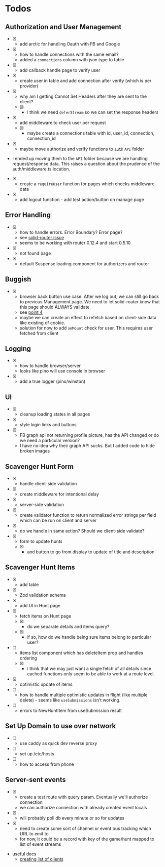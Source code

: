 # Todos

## Authorization and User Management

- [x] - add arctic for handling Oauth with FB and Google
- [x] - how to handle connections with the same email?
  - added a `connections` column with json type to table 
- [x] - add callback handle page to verify user
- [x] - create user in table and add connection after verify (which is per provider)
- [x] - why am I getting Cannot Set Headers after they are sent to the client?
  - [x] - I think we need `deferStream` so we can set the response headers
- [x] - add middleware to check user per request
  - [x] - maybe create a connections table with id, user_id, connection, connection_id
- [x] - maybe move authorize and verify functions to ~~`auth`~~ `API` folder
- I ended up moving them to the `API` folder because we are handling request/response data. This raises a question about the prudence of the auth/middleware.ts location.
- [x] - create a `requireUser` function for pages which checks middleware data
- [x] - add logout function - add test action/button on manage page

## Error Handling

- [x] - how to handle errors. Error Boundary? Error page?
  - see [solid-router issue](https://github.com/solidjs/solid-router/issues/374)
  - seems to be working with router 0.12.4 and start 0.5.10
- [x] - not found page
- [x] - default Suspense loading component for authorizers and router

## Buggish

- [x] - browser back button use case. After we log out, we can still go back to previous Management page. We need to let solid-router know that this page should ALWAYS validate
  - see [point 4](https://github.com/solidjs/solid-router?tab=readme-ov-file#cache)
  - maybe we can create an effect to refetch based on client-side data like existing of cookie. 
  - solution for now to add `onMount` check for user. This requires user fetched from client


## Logging

- [x] - how to handle browser/server
  - looks like pino will use console in browser
- [x] - add a true logger (pino/winston)


## UI

- [x] - cleanup loading states in all pages
- [x] - style login links and buttons 
- [x] - FB graph api not returning profile picture, has the API changed or do we need a particular version?
  - I have no idea why their graph API sucks. But I added code to hide broken images

## Scavenger Hunt Form
- [x] - handle client-side validation
- [x] - create middleware for intentional delay
- [x] - server-side validation
- [x] - create validator function to return normalized error strings per field which can be run on client and server
- [x] - do we handle in same action? Should we client-side validate?
- [x] - form to update hunts
  - [x] - and button to go from display to update of title and description

## Scavenger Hunt Items
- [x] - add table
- [x] - Zod validation schema
- [x] - add UI in Hunt page
- [x] - fetch items on Hunt page
  - [x] - do we separate details and items query?
  - [x] - if so, how do we handle being sure items belong to particular user?
- [ ] - items list component which has deleteItem prop and handles ordering
  - [x] - I think that we may just want a single fetch of all details since cached functions only seem to be able to work at a route level.
- [x] - optimistic update of items
- [ ] - how to handle multiple optimistic updates in flight (like multiple delete) - seems like `useSubmissions` isn't working.
- [ ] - errors to NewHuntItem from useSubmission result

## Set Up Domain to use over network

- [ ] - use caddy as quick dev reverse proxy
- [ ] - set up /etc/hosts
- [ ] - how to access from phone


## Server-sent events

- [x] - create a test route with query param. Eventually we'll authorize connection
  - we can authorize connection with already created event locals
- [x] - will probably poll db every minute or so for updates
- [x] - need to create some sort of channel or event bus tracking which URL to emit to
  - for now, it could be a record with key of the game/hunt mapped to list of event streams
- useful docs
  - [creating list of clients](https://digitalocean.com/community/tutorials/nodejs-server-sent-events-build-realtime-app#step-1-building-the-sse-express-backend)
